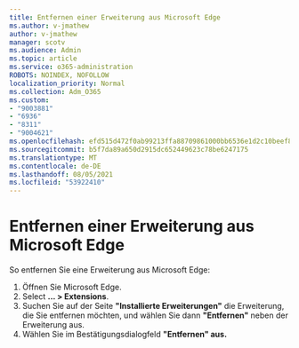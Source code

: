 ```yaml
---
title: Entfernen einer Erweiterung aus Microsoft Edge
ms.author: v-jmathew
author: v-jmathew
manager: scotv
ms.audience: Admin
ms.topic: article
ms.service: o365-administration
ROBOTS: NOINDEX, NOFOLLOW
localization_priority: Normal
ms.collection: Adm_O365
ms.custom:
- "9003881"
- "6936"
- "8311"
- "9004621"
ms.openlocfilehash: efd515d472f0ab99213ffa88709861000bb6536e1d2c10beef8f6d534cc94a7b
ms.sourcegitcommit: b5f7da89a650d2915dc652449623c78be6247175
ms.translationtype: MT
ms.contentlocale: de-DE
ms.lasthandoff: 08/05/2021
ms.locfileid: "53922410"
---
```

# <a name="remove-an-extension-from-microsoft-edge"></a>Entfernen einer Erweiterung aus Microsoft Edge

So entfernen Sie eine Erweiterung aus Microsoft Edge:

1. Öffnen Sie Microsoft Edge.
2. Select **... > Extensions**.
3. Suchen Sie auf der Seite **"Installierte Erweiterungen"** die Erweiterung, die Sie entfernen möchten, und wählen Sie dann **"Entfernen"** neben der Erweiterung aus.
4. Wählen Sie im Bestätigungsdialogfeld **"Entfernen" aus.**
